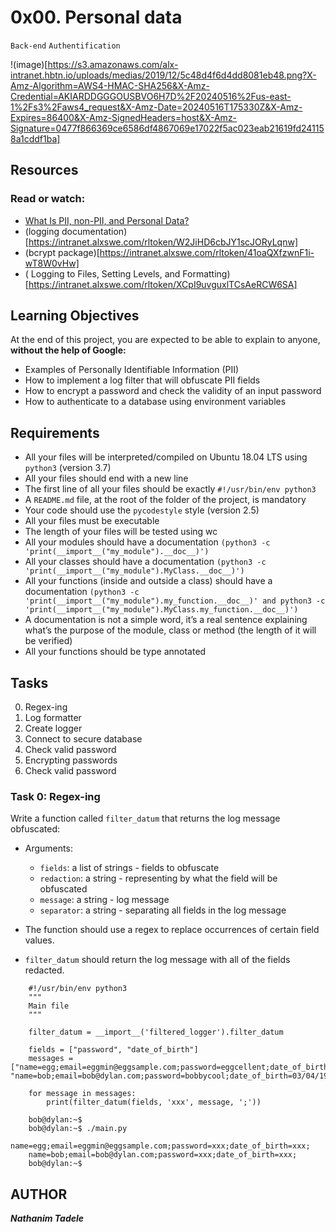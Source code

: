 # 0x00. Personal data
`Back-end`  `Authentification`

!(image)[https://s3.amazonaws.com/alx-intranet.hbtn.io/uploads/medias/2019/12/5c48d4f6d4dd8081eb48.png?X-Amz-Algorithm=AWS4-HMAC-SHA256&X-Amz-Credential=AKIARDDGGGOUSBVO6H7D%2F20240516%2Fus-east-1%2Fs3%2Faws4_request&X-Amz-Date=20240516T175330Z&X-Amz-Expires=86400&X-Amz-SignedHeaders=host&X-Amz-Signature=0477f866369ce6586df4867069e17022f5ac023eab21619fd241158a1cddf1ba]

## Resources

### Read or watch:

- [What Is PII, non-PII, and Personal Data?](https://intranet.alxswe.com/rltoken/jf71oYqiETchcVhPzQVnyg)
- (logging documentation)[https://intranet.alxswe.com/rltoken/W2JiHD6cbJY1scJORyLqnw]
- (bcrypt package)[https://intranet.alxswe.com/rltoken/41oaQXfzwnF1i-wT8W0vHw]
- ( Logging to Files, Setting Levels, and Formatting)[https://intranet.alxswe.com/rltoken/XCpI9uvguxlTCsAeRCW6SA]


## Learning Objectives
At the end of this project, you are expected to be able to explain to anyone, **without the help of Google:**

- Examples of Personally Identifiable Information (PII)
- How to implement a log filter that will obfuscate PII fields
- How to encrypt a password and check the validity of an input password
- How to authenticate to a database using environment variables



## Requirements

- All your files will be interpreted/compiled on Ubuntu 18.04 LTS using `python3` (version 3.7)
- All your files should end with a new line
- The first line of all your files should be exactly `#!/usr/bin/env python3`
- A `README.md` file, at the root of the folder of the project, is mandatory
- Your code should use the `pycodestyle` style (version 2.5)
- All your files must be executable
- The length of your files will be tested using wc
- All your modules should have a documentation `(python3 -c 'print(__import__("my_module").__doc__)')`
- All your classes should have a documentation `(python3 -c 'print(__import__("my_module").MyClass.__doc__)')`
- All your functions (inside and outside a class) should have a documentation `(python3 -c 'print(__import__("my_module").my_function.__doc__)' and python3 -c 'print(__import__("my_module").MyClass.my_function.__doc__)')`
- A documentation is not a simple word, it’s a real sentence explaining what’s the purpose of the module, class or method (the length of it will be verified)
- All your functions should be type annotated


## Tasks
0. Regex-ing
1. Log formatter
2. Create logger
3. Connect to secure database
4. Check valid password
5. Encrypting passwords
6. Check valid password


### Task 0: Regex-ing
Write a function called `filter_datum` that returns the log message obfuscated:
- Arguments: 
    - `fields`: a list of strings - fields to obfuscate
    - `redaction`: a string - representing by what the field will be obfuscated
    - `message`: a string - log message
    - `separator`: a string - separating all fields in the log message

- The function should use a regex to replace occurrences of certain field values.
- `filter_datum` should return the log message with all of the fields redacted.

```bob@dylan:~$ cat main.py
    #!/usr/bin/env python3
    """
    Main file
    """

    filter_datum = __import__('filtered_logger').filter_datum

    fields = ["password", "date_of_birth"]
    messages = ["name=egg;email=eggmin@eggsample.com;password=eggcellent;date_of_birth=12/12/1986;", "name=bob;email=bob@dylan.com;password=bobbycool;date_of_birth=03/04/1993;"]

    for message in messages:
        print(filter_datum(fields, 'xxx', message, ';'))

    bob@dylan:~$
    bob@dylan:~$ ./main.py
    name=egg;email=eggmin@eggsample.com;password=xxx;date_of_birth=xxx;
    name=bob;email=bob@dylan.com;password=xxx;date_of_birth=xxx;
    bob@dylan:~$
```


## AUTHOR
**_Nathanim Tadele_**